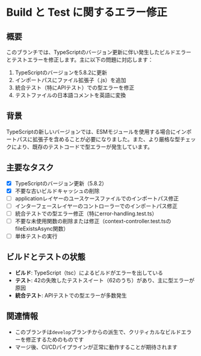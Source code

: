 # Build と Test に関するエラー修正

## 概要

このブランチでは、TypeScriptのバージョン更新に伴い発生したビルドエラーとテストエラーを修正します。主に以下の問題に対応します：

1. TypeScriptのバージョンを5.8.2に更新
2. インポートパスにファイル拡張子（.js）を追加
3. 統合テスト（特にAPIテスト）での型エラーを修正
4. テストファイルの日本語コメントを英語に変換

## 背景

TypeScriptの新しいバージョンでは、ESMモジュールを使用する場合にインポートパスに拡張子を含めることが必要になりました。また、より厳格な型チェックにより、既存のテストコードで型エラーが発生しています。

## 主要なタスク

- [x] TypeScriptのバージョン更新（5.8.2）
- [x] 不要な古いビルドキャッシュの削除
- [ ] applicationレイヤーのユースケースファイルでのインポートパス修正
- [ ] インターフェースレイヤーのコントローラーでのインポートパス修正
- [ ] 統合テストでの型エラー修正（特にerror-handling.test.ts）
- [ ] 不要な未使用関数の削除または修正（context-controller.test.tsのfileExistsAsync関数）
- [ ] 単体テストの実行

## ビルドとテストの状態

- **ビルド**: TypeScript（tsc）によるビルドがエラーを出している
- **テスト**: 42の失敗したテストスイート（62のうち）があり、主に型エラーが原因
- **統合テスト**: APIテストでの型エラーが多数発生

## 関連情報

- このブランチは`develop`ブランチからの派生で、クリティカルなビルドエラーを修正するためのものです
- マージ後、CI/CDパイプラインが正常に動作することが期待されます